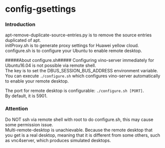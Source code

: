 # config-gsettings

### Introduction ###
apt-remove-duplicate-source-entries.py is to remove the source entries duplicated of apt.<br>
initProxy.sh                           is to generate proxy settings for Huawei yellow cloud.<br>
configure.sh                           is to configure your Ubuntu to enable remote desktop.<br>

#####About configure.sh#####
Configuring vino-server immediately for Ubuntu16.04 is not possible via remote shell.<br>
The key is to set the DBUS_SESSION_BUS_ADDRESS environment variable.<br>
You can execute `./configure.sh` which configures vino-server automatically to enable your remote desktop.<br>

The port for remote desktop is configurable: `./configure.sh [PORT]`.<br>
By default, it is 5901.

### Attention ###
Do NOT ssh via remote shell with root to do configure.sh, this may cause some permission issue.<br>
Multi-remote-desktop is unachievable. Because the remote desktop that you get is a real desktop, meaning that it is different from some others, such as vnc4server, which produces simulated desktops.
